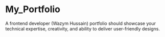 # My_Portfolio
A frontend developer (Wazym Hussain) portfolio should showcase your technical expertise, creativity, and ability to deliver user-friendly designs.
